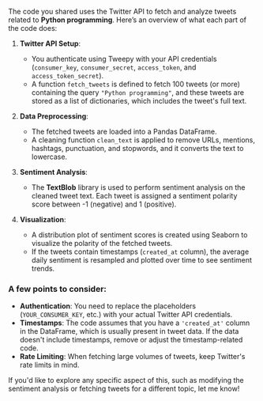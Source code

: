 The code you shared uses the Twitter API to fetch and analyze tweets related to **Python programming**. Here’s an overview of what each part of the code does:

1. **Twitter API Setup**:
   - You authenticate using Tweepy with your API credentials (`consumer_key`, `consumer_secret`, `access_token`, and `access_token_secret`).
   - A function `fetch_tweets` is defined to fetch 100 tweets (or more) containing the query `"Python programming"`, and these tweets are stored as a list of dictionaries, which includes the tweet's full text.

2. **Data Preprocessing**:
   - The fetched tweets are loaded into a Pandas DataFrame.
   - A cleaning function `clean_text` is applied to remove URLs, mentions, hashtags, punctuation, and stopwords, and it converts the text to lowercase.

3. **Sentiment Analysis**:
   - The **TextBlob** library is used to perform sentiment analysis on the cleaned tweet text. Each tweet is assigned a sentiment polarity score between -1 (negative) and 1 (positive).
   
4. **Visualization**:
   - A distribution plot of sentiment scores is created using Seaborn to visualize the polarity of the fetched tweets.
   - If the tweets contain timestamps (`created_at` column), the average daily sentiment is resampled and plotted over time to see sentiment trends.

### A few points to consider:
- **Authentication**: You need to replace the placeholders (`YOUR_CONSUMER_KEY`, etc.) with your actual Twitter API credentials.
- **Timestamps**: The code assumes that you have a `'created_at'` column in the DataFrame, which is usually present in tweet data. If the data doesn't include timestamps, remove or adjust the timestamp-related code.
- **Rate Limiting**: When fetching large volumes of tweets, keep Twitter's rate limits in mind.

If you'd like to explore any specific aspect of this, such as modifying the sentiment analysis or fetching tweets for a different topic, let me know!
